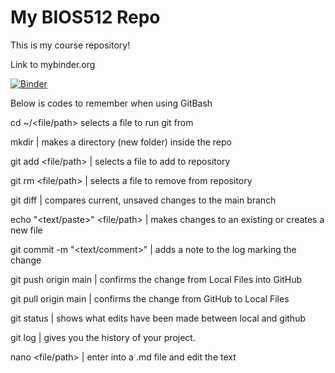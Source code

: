 # My BIOS512 Repo
This is my course repository!

Link to mybinder.org

[![Binder](https://mybinder.org/badge_logo.svg)](https://mybinder.org/v2/gh/tawest2020/taw-bios512/HEAD)
  
Below is codes to remember when using GitBash
  
cd ~/<file/path> selects a file to run git from  

mkdir | makes a directory (new folder) inside the repo
  
git add <file/path> | selects a file to add to repository  
  
git rm <file/path> | selects a file to remove from repository  

git diff | compares current, unsaved changes to the main branch
  
echo "<text/paste>" <file/path> | makes changes to an existing or creates a new file  
  
git commit -m "<text/comment>" | adds a note to the log marking the change  
  
git push origin main | confirms the change from Local Files into GitHub

git pull origin main | confirms the change from GitHub to Local Files
  
git status | shows what edits have been made between local and github  

git log | gives you the history of your project.
  
nano <file/path> | enter into a .md file and edit the text  
